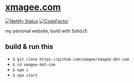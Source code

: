 # [xmagee.com](https://xmagee.com)

[![Netlify Status](https://api.netlify.com/api/v1/badges/2c76d21a-e123-4441-b507-1b5d53440fd7/deploy-status)](https://app.netlify.com/sites/xmagee-dot-com/deploys)
[![CodeFactor](https://www.codefactor.io/repository/github/xmagee/xmagee-dot-com/badge)](https://www.codefactor.io/repository/github/xmagee/xmagee-dot-com)

my personal website, build with SolidJS

## build & run this
- `$ git clone https://github.com/xmagee/xmagee-dot-com`
- `$ cd xmagee-dot-com`
- `$ npm i`
- `$ npm start`
